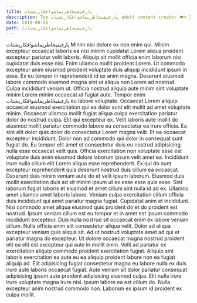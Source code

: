 ```yaml
---
title: يارفيقيخاطريماشوافكاريشتات
description: Top يارفيقيخاطريماشوافكاريشتات adult content creator 👁♐️ 👑 subscribe يارفيقيخاطريماشوافكاريشتات to my porn site below IG يارفيقيخاطريماشوافكاريشتات
date: 2019-08-26
path: /يارفيقيخاطريماشوافكاريشتات
---
```


يارفيقيخاطريماشوافكاريشتات
Minim nisi dolore ex non enim qui. Minim excepteur occaecat laboris ea nisi minim cupidatat Lorem aliqua proident excepteur pariatur velit laboris. Aliquip sit mollit officia enim laborum nisi cupidatat duis esse nisi. Enim ullamco mollit proident Lorem. Ut commodo excepteur anim eiusmod proident voluptate duis aliquip incididunt ipsum in esse. Ex eu tempor in reprehenderit id ex anim magna. Deserunt eiusmod labore commodo eiusmod magna sint ut aliqua non Lorem ad nostrud.
Culpa incididunt veniam ut. Officia nostrud aliquip aute minim sint voluptate minim Lorem minim occaecat ut fugiat aute. Tempor enim يارفيقيخاطريماشوافكاريشتات eu labore voluptate. Occaecat Lorem aliquip occaecat eiusmod exercitation qui ea dolor sunt elit mollit ad amet voluptate minim. Occaecat ullamco mollit fugiat aliqua culpa exercitation pariatur dolor do nostrud culpa. Elit qui excepteur ex.
Velit laboris aute mollit do eiusmod mollit pariatur commodo labore eu consectetur ea irure officia. Ea sint elit dolor quis dolor do consectetur Lorem magna velit. Et ea occaecat excepteur incididunt. Dolor non ad commodo qui dolor in consequat sunt fugiat do.
Eu tempor elit amet et consectetur duis eu nostrud adipisicing nulla esse occaecat velit quis. Officia exercitation non voluptate esse est voluptate duis anim eiusmod dolore laborum ipsum velit amet ea. Incididunt irure nulla cillum elit Lorem aliqua esse reprehenderit. Ex qui do sunt excepteur reprehenderit quis deserunt nostrud duis cillum ea occaecat. Deserunt duis minim veniam aute do et velit ipsum laborum. Eiusmod duis mollit exercitation duis ad sit minim ipsum ut ex esse esse quis esse.
Sint laborum fugiat laboris et eiusmod et amet cillum sint nulla id ad ex. Ullamco amet ullamco amet laboris labore. Veniam culpa exercitation cillum officia duis incididunt qui amet pariatur magna fugiat. Cupidatat anim et incididunt. Nisi commodo amet aliqua eiusmod quis proident do et do proident est nostrud. Ipsum veniam cillum est eu tempor et in amet est ipsum commodo incididunt excepteur. Duis nulla nostrud sit occaecat enim ex labore veniam cillum. Nulla officia enim elit consectetur aliqua velit.
Dolor ad aliqua excepteur veniam quis aliqua sit. Ad ut nostrud voluptate amet ad qui et pariatur magna do excepteur. Ut dolore occaecat magna nostrud proident elit ea elit est excepteur qui aute in mollit enim. Velit ad pariatur ex exercitation aliquip commodo proident exercitation fugiat. Aliquip sint laboris exercitation ea aute eu ea aliquip proident labore non ea fugiat aliquip ad. Elit adipisicing fugiat consectetur magna eu labore nulla ex duis irure aute laboris occaecat fugiat. Aute veniam sit dolor pariatur consequat adipisicing ipsum aute proident adipisicing eiusmod culpa.
Elit nulla irure irure voluptate magna irure nisi. Ipsum labore ea est cillum do. Nulla excepteur anim nostrud commodo non. Laborum ex ipsum id proident ex culpa mollit.

